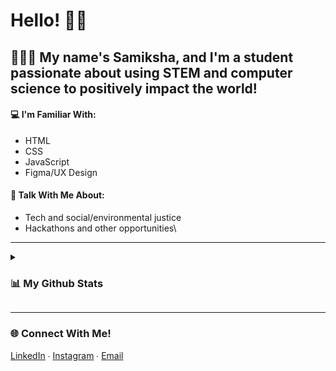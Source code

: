 # Hello! 👋🏽
## 👩🏽‍💻 My name's Samiksha, and I'm a student passionate about using STEM and computer science to positively impact the world!

#### 💻 I'm Familiar With:
- HTML
- CSS
- JavaScript
- Figma/UX Design

#### 💬 Talk With Me About:
- Tech and social/environmental justice
- Hackathons and other opportunities\
---
<details>
  <summary><h3>📊 My Github Stats</h3></summary>
  <br>
  <img src = "https://github-readme-stats.vercel.app/api?username=slingann&show_icons=true&include_all_commits=true&border_radius=20px&theme=graywhite">
  <br>
  <img src = "https://github-readme-stats.vercel.app/api/top-langs/?username=slingann&layout=compact&border_radius=20px&theme=graywhite&custom_title=Samiksha's+Top+Languages">
</details>

---
### 🌐 Connect With Me!
[LinkedIn](https://www.linkedin.com/in/samikshalingan/) ∙ [Instagram](https://instagram.com/samiksh.a) ∙ [Email](mailto:slingan01@gmail.com)

